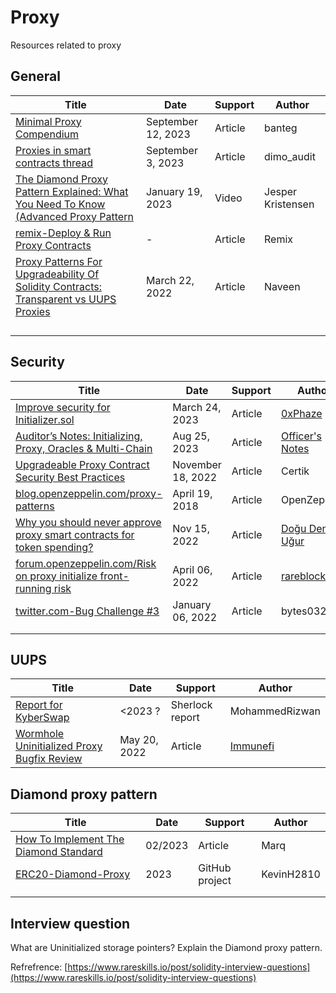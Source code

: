 # Proxy

Resources related to proxy

## General

| Title                                                        | Date               | Support | Author            |
| ------------------------------------------------------------ | ------------------ | ------- | ----------------- |
| [Minimal Proxy Compendium](https://banteg.xyz/posts/minimal-proxies/) | September 12, 2023 | Article | banteg            |
| [Proxies in smart contracts thread](https://twitter.com/dimo_audit/status/1698324235595260398) | September 3, 2023  | Article | dimo_audit        |
| [The Diamond Proxy Pattern Explained:  What You Need To Know (Advanced Proxy Pattern](https://www.youtube.com/watch?v=IoWe6VIctJQ) | January 19, 2023   | Video   | Jesper Kristensen |
| [remix-Deploy & Run Proxy Contracts](https://remix-ide.readthedocs.io/en/latest/run_proxy_contracts.html) | -                  | Article | Remix             |
| [Proxy Patterns For Upgradeability Of Solidity Contracts: Transparent vs UUPS Proxies](https://mirror.xyz/0xB38709B8198d147cc9Ff9C133838a044d78B064B/M7oTptQkBGXxox-tk9VJjL66E1V8BUF0GF79MMK4YG0) | March 22, 2022     | Article | Naveen            |
|                                                              |                    |         |                   |
|                                                              |                    |         |                   |
|                                                              |                    |         |                   |
|                                                              |                    |         |                   |



## Security

| Title                                                        | Date              | Support | Author                                                    |
| ------------------------------------------------------------ | ----------------- | ------- | --------------------------------------------------------- |
| [Improve security for Initializer.sol](https://banteg.xyz/posts/minimal-proxies/) | March 24, 2023    | Article | [0xPhaze](https://github.com/0xPhaze)                     |
| [Auditor’s Notes: Initializing, Proxy, Oracles & Multi-Chain](https://blog.pessimistic.io/auditors-notes-initializing-proxy-oracles-multi-chain-e314ec0694b2) | Aug 25, 2023      | Article | [Officer's Notes](https://officercia.medium.com/)         |
| [Upgradeable Proxy Contract Security Best Practices](https://www.certik.com/resources/blog/FnfYrOCsy3MG9s9gixfbJ-upgradeable-proxy-contract-security-best-practices) | November 18, 2022 | Article | Certik                                                    |
| [blog.openzeppelin.com/proxy-patterns](https://blog.openzeppelin.com/proxy-patterns) | April 19, 2018    | Article | OpenZeppelin                                              |
| [Why you should never approve proxy smart contracts for token spending?](https://medium.com/easyblock-blockchain-technology-blog/why-you-should-never-approve-proxy-smart-contracts-for-token-spending-3797e542113b) | Nov 15, 2022      | Article | [Doğu Deniz Uğur](https://medium.com/@dogudenizugur)      |
| [forum.openzeppelin.com/Risk on proxy initialize front-running risk](https://forum.openzeppelin.com/t/risk-on-proxy-initialize-front-running-risk/27280/1) | April 06, 2022    | Article | [rareblocks](https://forum.openzeppelin.com/u/rareblocks) |
| [twitter.com-Bug Challenge #3](https://twitter.com/bytes032/status/1611346854070861824) | January 06, 2022  | Article | bytes032                                                  |
|                                                              |                   |         |                                                           |
|                                                              |                   |         |                                                           |



## UUPS

| Title                                                        | Date         | Support         | Author                                   |
| ------------------------------------------------------------ | ------------ | --------------- | ---------------------------------------- |
| [Report for KyberSwap](https://audits.sherlock.xyz/contests/103/report) | <2023 ?      | Sherlock report | MohammedRizwan                           |
| [Wormhole Uninitialized Proxy Bugfix Review](https://medium.com/immunefi/wormhole-uninitialized-proxy-bugfix-review-90250c41a43a) | May 20, 2022 | Article         | [Immunefi](https://medium.com/@immunefi) |

## Diamond proxy pattern

| Title                                                        | Date    | Support        | Author     |
| ------------------------------------------------------------ | ------- | -------------- | ---------- |
| [How To Implement The Diamond Standard](https://medium.com/@MarqyMarq/how-to-implement-the-diamond-standard-69e87dae44e6) | 02/2023 | Article        | Marq       |
| [ERC20-Diamond-Proxy](https://github.com/KevinH2810/ERC20-Diamond-Proxy) | 2023    | GitHub project | KevinH2810 |
|                                                              |         |                |            |
|                                                              |         |                |            |

## Interview question

What are Uninitialized storage pointers?
Explain the Diamond proxy pattern.

Refrefrence: [https://www.rareskills.io/post/solidity-interview-questions](https://www.rareskills.io/post/solidity-interview-questions)

